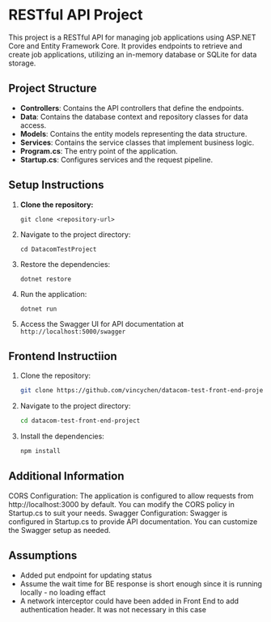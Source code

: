 # RESTful API Project

This project is a RESTful API for managing job applications using ASP.NET Core and Entity Framework Core. It provides endpoints to retrieve and create job applications, utilizing an in-memory database or SQLite for data storage.

## Project Structure

- **Controllers**: Contains the API controllers that define the endpoints.
- **Data**: Contains the database context and repository classes for data access.
- **Models**: Contains the entity models representing the data structure.
- **Services**: Contains the service classes that implement business logic.
- **Program.cs**: The entry point of the application.
- **Startup.cs**: Configures services and the request pipeline.

## Setup Instructions

1. **Clone the repository:**

   ```
   git clone <repository-url>
   ```

2. Navigate to the project directory:

   ```
   cd DatacomTestProject
   ```

3. Restore the dependencies:

   ```
   dotnet restore
   ```

4. Run the application:

   ```
   dotnet run
   ```

5. Access the Swagger UI for API documentation at `http://localhost:5000/swagger`

## Frontend Instructiion

1. Clone the repository:

   ```sh
   git clone https://github.com/vincychen/datacom-test-front-end-project.git
   ```

2. Navigate to the project directory:

   ```sh
   cd datacom-test-front-end-project
   ```

3. Install the dependencies:

   ```sh
   npm install
   ```

## Additional Information

CORS Configuration: The application is configured to allow requests from http://localhost:3000 by default. You can modify the CORS policy in Startup.cs to suit your needs.
Swagger Configuration: Swagger is configured in Startup.cs to provide API documentation. You can customize the Swagger setup as needed.

## Assumptions

- Added put endpoint for updating status
- Assume the wait time for BE response is short enough since it is running locally - no loading effact
- A network interceptor could have been added in Front End to add authentication header. It was not necessary in this case
